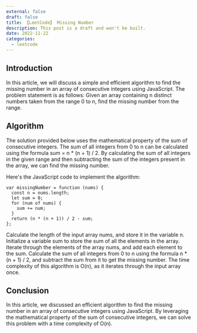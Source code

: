 ```yaml
---
external: false
draft: false
title: 【LeetCode】 Missing Number
description: This post is a draft and won't be built.
date: 2022-11-22
categories:
  - leetcode
---
```


## Introduction

In this article, we will discuss a simple and efficient algorithm to find the missing number in an array of consecutive integers using JavaScript. The problem statement is as follows: Given an array containing n distinct numbers taken from the range 0 to n, find the missing number from the range.

## Algorithm

The solution provided below uses the mathematical property of the sum of consecutive integers. The sum of all integers from 0 to n can be calculated using the formula sum = n \* (n + 1) / 2. By calculating the sum of all integers in the given range and then subtracting the sum of the integers present in the array, we can find the missing number.

Here's the JavaScript code to implement the algorithm:

```
var missingNumber = function (nums) {
  const n = nums.length;
  let sum = 0;
  for (num of nums) {
    sum += num;
  }
  return (n * (n + 1)) / 2 - sum;
};

```

Calculate the length of the input array nums, and store it in the variable n.
Initialize a variable sum to store the sum of all the elements in the array.
Iterate through the elements of the array nums, and add each element to the sum.
Calculate the sum of all integers from 0 to n using the formula n \* (n + 1) / 2, and subtract the sum from it to get the missing number.
The time complexity of this algorithm is O(n), as it iterates through the input array once.

## Conclusion

In this article, we discussed an efficient algorithm to find the missing number in an array of consecutive integers using JavaScript. By leveraging the mathematical property of the sum of consecutive integers, we can solve this problem with a time complexity of O(n).
